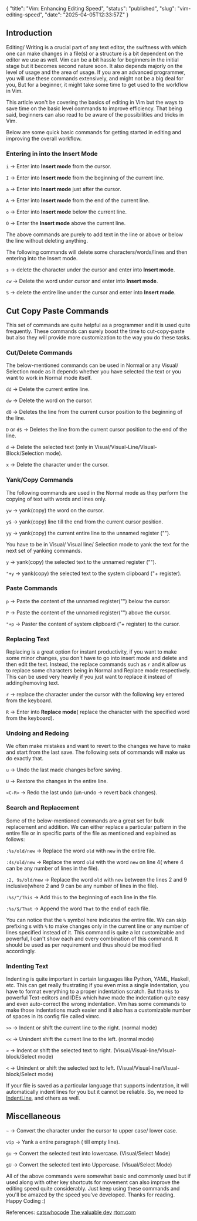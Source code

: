 {
  "title": "Vim: Enhancing Editing Speed",
  "status": "published",
  "slug": "vim-editing-speed",
  "date": "2025-04-05T12:33:57Z"
}

<h2>Introduction</h2>
<p>Editing/ Writing is a crucial part of any text editor, the swiftness with which one can make changes in a file(s) or a structure is a bit dependent on the editor we use as well. Vim can be a bit hassle for beginners in the initial stage but it becomes second nature soon. It also depends majorly on the level of usage and the area of usage. If you are an advanced programmer, you will use these commands extensively, and might not be a big deal for you, But for a beginner, it might take some time to get used to the workflow in Vim.</p>
<p>This article won't be covering the basics of editing in Vim but the ways to save time on the basic level commands to improve efficiency. That being said, beginners can also read to be aware of the possibilities and tricks in Vim.</p>
<p>Below are some quick basic commands for getting started in editing and improving the overall workflow.</p>
<h3>Entering in into the Insert Mode</h3>
<p><code>i</code>  -&gt; Enter into <strong>Insert mode</strong> from the cursor.</p>
<p><code>I</code>   -&gt; Enter into <strong>Insert mode</strong> from the beginning of the current line.</p>
<p><code>a</code>   -&gt; Enter into <strong>Insert mode</strong>  just after the cursor.</p>
<p><code>A</code>   -&gt; Enter into <strong>Insert mode</strong> from the end of the current line.</p>
<p><code>o</code>   -&gt; Enter into <strong>Insert mode</strong> below the current line.</p>
<p><code>O</code>   -&gt; Enter the <strong>Insert mode</strong> above the current line.</p>
<p>The above commands are purely to add text in the line or above or below the line without deleting anything.</p>
<p>The following commands will delete some characters/words/lines and then entering into the Insert mode.</p>
<p><code>s</code>   -&gt; delete the character under the cursor and enter into <strong>Insert mode</strong>.</p>
<p><code>cw</code>  -&gt; Delete the word under cursor and enter into <strong>Insert mode</strong>.</p>
<p><code>S</code>   -&gt; delete the entire line under the cursor and enter into <strong>Insert mode</strong>.</p>
<h2>Cut Copy Paste Commands</h2>
<p>This set of commands are quite helpful as a programmer and it is used quite frequently. These commands can surely boost the time to cut-copy-paste but also they will provide more customization to the way you do these tasks.</p>
<h3>Cut/Delete Commands</h3>
<p>The below-mentioned commands can be used in Normal or any Visual/ Selection mode as it depends whether you have selected the text or you want to work in Normal mode itself.</p>
<p><code>dd</code>  -&gt; Delete the current entire line.</p>
<p><code>dw</code>  -&gt; Delete the word on the cursor.</p>
<p><code>d0</code> -&gt; Deletes the line from the current cursor position to the beginning of the line.</p>
<p><code>D</code> or <code>d$</code> -&gt; Deletes the line from the current cursor position to the end of the line.</p>
<p><code>d</code>  -&gt; Delete the selected text (only in Visual/Visual-Line/Visual-Block/Selection mode).</p>
<p><code>x</code>  -&gt; Delete the character under the cursor.</p>
<h3>Yank/Copy Commands</h3>
<p>The following commands are used in the Normal mode as they perform the copying of text with words and lines only.</p>
<p><code>yw</code> -&gt; yank(copy) the word on the cursor.</p>
<p><code>y$</code>  -&gt; yank(copy) line till the end from the current cursor position.</p>
<p><code>yy</code>  -&gt; yank(copy) the current entire line to the unnamed register (&quot;&quot;).</p>
<p>You have to be in Visual/ Visual line/ Selection mode to yank the text for the next set of yanking commands.</p>
<p><code>y</code>  -&gt; yank(copy) the selected text to the unnamed register (&quot;&quot;).</p>
<p><code>&quot;+y</code> -&gt; yank(copy) the selected text to the system clipboard (&quot;+ register).</p>
<h3>Paste Commands</h3>
<p><code>p</code>   -&gt; Paste the content of the unnamed register(&quot;&quot;) below the cursor.</p>
<p><code>P</code>   -&gt; Paste the content of the unnamed register(&quot;&quot;) above the cursor.</p>
<p><code>&quot;+p</code>  -&gt; Paster the content of system clipboard (&quot;+ register) to the cursor.</p>
<h3>Replacing Text</h3>
<p>Replacing is a great option for instant productivity, if you want to make some minor changes, you don't have to go into insert mode and delete and then edit the text. Instead, the replace commands such as <code>r</code> and <code>R</code> allow us to replace some characters being in Normal and Replace mode respectively. This can be used very heavily if you just want to replace it instead of adding/removing text.</p>
<p><code>r</code>   -&gt; replace the character under the cursor with the following key entered from the keyboard.</p>
<p><code>R</code>   -&gt; Enter into <strong>Replace mode</strong>( replace the character with the specified word from the keyboard).</p>
<h3>Undoing and Redoing</h3>
<p>We often make mistakes and want to revert to the changes we have to make and start from the last save. The following sets of commands will make us do exactly that.</p>
<p><code>u</code>   -&gt; Undo the last made changes before saving.</p>
<p><code>U</code> -&gt; Restore the changes in the entire line.</p>
<p><code>&lt;C-R&gt;</code>   -&gt; Redo the last undo (un-undo -&gt; revert back changes).</p>
<h3>Search and Replacement</h3>
<p>Some of the below-mentioned commands are a great set for bulk replacement and addition. We can either replace a particular pattern in the entire file or in specific parts of the file as mentioned and explained as follows:</p>
<p><code>:%s/old/new</code>  -&gt; Replace the word <code>old</code> with <code>new</code> in the entire file.</p>
<p><code>:4s/old/new</code>  -&gt; Replace the word <code>old</code> with the word <code>new</code> on line 4( where 4 can be any number of lines in the file).</p>
<p><code>:2, 9s/old/new</code>  -&gt; Replace the word <code>old</code> with <code>new</code> between the lines 2 and 9 inclusive(where 2 and 9 can be any number of lines in the file).</p>
<p><code>:%s/^/This</code>  -&gt; Add <code>This</code> to the beginning of each line in the file.</p>
<p><code>:%s/$/That</code>  -&gt; Append the word <code>That</code> to the end of each file.</p>
<p>You can notice that the <code>%</code> symbol here indicates the entire file. We can skip prefixing s with <code>%</code> to make changes only in the current line or any number of lines specified instead of it. This command is quite a lot customizable and powerful, I can't show each and every combination of this command. It should be used as per requirement and thus should be modified accordingly.</p>
<h3>Indenting Text</h3>
<p>Indenting is quite important in certain languages like Python, YAML, Haskell, etc. This can get really frustrating if you even miss a single indentation, you have to format everything to a proper indentation scratch. But thanks to powerful Text-editors and IDEs which have made the indentation quite easy and even auto-correct the wrong indentation. Vim has some commands to make those indentations much easier and it also has a customizable number of spaces in its config file called vimrc.</p>
<p><code>&gt;&gt;</code>  -&gt; Indent or shift the current line to the right. (normal mode)</p>
<p><code>&lt;&lt;</code>  -&gt; Unindent shift the current line to the left. (normal mode)</p>
<p><code>&gt;</code>   -&gt; Indent or shift the selected text to right. (Visual/Visual-line/VIsual-block/Select mode)</p>
<p><code>&lt;</code>  -&gt; Unindent or shift the selected text to left. (Visual/Visual-line/VIsual-block/Select mode)</p>
<p>If your file is saved as a particular language that supports indentation, it will automatically indent lines for you but it cannot be reliable. So, we need to <a href="https://github.com/Yggdroot/indentLine">IndentLine</a>, and others as well.</p>
<h2>Miscellaneous</h2>
<p><code>~</code> -&gt; Convert the character under the cursor to upper case/ lower case.</p>
<p><code>vip</code> -&gt; Yank a entire paragraph ( till empty line).</p>
<p><code>gu</code> -&gt; Convert the selected text into lowercase. (Visual/Select Mode)</p>
<p><code>gU</code> -&gt; Convert the selected text into Uppercase. (Visual/Select Mode)</p>
<p>All of the above commands were somewhat basic and commonly used but if used along with other key shortcuts for movement can also improve the editing speed quite considerably. Just keep using these commands and you'll be amazed by the speed you've developed. Thanks for reading. Happy Coding :)</p>
<p>References:  <a href="https://catswhocode.com/vim-commands/">catswhocode</a>  <a href="https://thevaluable.dev/vim-advanced/">The valuable dev</a> <a href="https://vim.rtorr.com/">rtorr.com</a></p>
